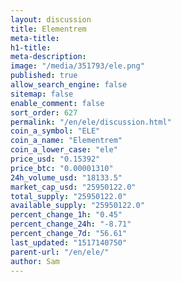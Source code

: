 ```yaml
---
layout: discussion
title: Elementrem
meta-title: 
h1-title: 
meta-description: 
image: "/media/351793/ele.png"
published: true
allow_search_engine: false
sitemap: false
enable_comment: false
sort_order: 627
permalink: "/en/ele/discussion.html"
coin_a_symbol: "ELE"
coin_a_name: "Elementrem"
coin_a_lower_case: "ele"
price_usd: "0.15392"
price_btc: "0.00001310"
24h_volume_usd: "18133.5"
market_cap_usd: "25950122.0"
total_supply: "25950122.0"
available_supply: "25950122.0"
percent_change_1h: "0.45"
percent_change_24h: "-8.71"
percent_change_7d: "56.61"
last_updated: "1517140750"
parent-url: "/en/ele/"
author: Sam
---
```


